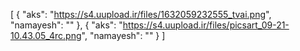 [
  {
    "aks": "https://s4.uupload.ir/files/1632059232555_tvai.png",
    "namayesh": ""
  },
  {
    "aks": "https://s4.uupload.ir/files/picsart_09-21-10.43.05_4rc.png",
    "namayesh": ""
  }
]

